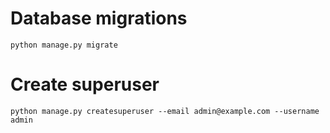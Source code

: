 # Database migrations

`python manage.py migrate`

# Create superuser

`python manage.py createsuperuser --email admin@example.com --username admin`

